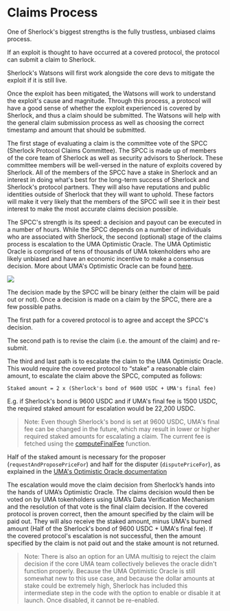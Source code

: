 # Claims Process

One of Sherlock's biggest strengths is the fully trustless, unbiased claims process.&#x20;

If an exploit is thought to have occurred at a covered protocol, the protocol can submit a claim to Sherlock.&#x20;

Sherlock's Watsons will first work alongside the core devs to mitigate the exploit if it is still live.&#x20;

Once the exploit has been mitigated, the Watsons will work to understand the exploit's cause and magnitude. Through this process, a protocol will have a good sense of whether the exploit experienced is covered by Sherlock, and thus a claim should be submitted. The Watsons will help with the general claim submission process as well as choosing the correct timestamp and amount that should be submitted.

The first stage of evaluating a claim is the committee vote of the SPCC (Sherlock Protocol Claims Committee). The SPCC is made up of members of the core team of Sherlock as well as security advisors to Sherlock. These committee members will be well-versed in the nature of exploits covered by Sherlock. All of the members of the SPCC have a stake in Sherlock and an interest in doing what's best for the long-term success of Sherlock and Sherlock's protocol partners. They will also have reputations and public identities outside of Sherlock that they will want to uphold. These factors will make it very likely that the members of the SPCC will see it in their best interest to make the most accurate claims decision possible.

The SPCC's strength is its speed: a decision and payout can be executed in a number of hours. While the SPCC depends on a number of individuals who are associated with Sherlock, the second (optional) stage of the claims process is escalation to the UMA Optimistic Oracle. The UMA Optimistic Oracle is comprised of tens of thousands of UMA tokenholders who are likely unbiased and have an economic incentive to make a consensus decision. More about UMA's Optimistic Oracle can be found [here](https://docs.umaproject.org/getting-started/oracle).

![](https://i.imgur.com/MDFJCCt.png)

The decision made by the SPCC will be binary (either the claim will be paid out or not). Once a decision is made on a claim by the SPCC, there are a few possible paths.&#x20;

The first path for a covered protocol is to agree and accept the SPCC's decision.&#x20;

The second path is to revise the claim (i.e. the amount of the claim) and re-submit.&#x20;

The third and last path is to escalate the claim to the UMA Optimistic Oracle. This would require the covered protocol to “stake” a reasonable claim amount, to escalate the claim above the SPCC, computed as follows:

    Staked amount = 2 x (Sherlock's bond of 9600 USDC + UMA's final fee)
    
E.g. if Sherlock's bond is 9600 USDC and if UMA's final fee is 1500 USDC, the required staked amount for escalation would be 22,200 USDC.

> Note: Even though Sherlock's bond is set at 9600 USDC, UMA's final fee can be changed in the future, which may result in lower or higher required staked amounts for escalating a claim. The current fee is fetched using the [computeFinalFee](https://github.com/UMAprotocol/protocol/blob/master/packages/core/contracts/oracle/implementation/Store.sol#L131) function.

Half of the staked amount is necessary for the proposer (`requestAndProposePriceFor`) and half for the disputer (`disputePriceFor`), as explained in the [UMA's Optimistic Oracle documentation](https://docs.umaproject.org/getting-started/oracle)

The escalation would move the claim decision from Sherlock’s hands into the hands of UMA’s Optimistic Oracle. The claims decision would then be voted on by UMA tokenholders using UMA’s Data Verification Mechanism and the resolution of that vote is the final claim decision. If the covered protocol is proven correct, then the amount specified by the claim will be paid out. They will also receive the staked amount, minus UMA's burned amount (Half of the Sherlock's bond of 9600 USDC + UMA's final fee). If the covered protocol's escalation is not successful, then the amount specified by the claim is not paid out and the stake amount is not returned.

> Note: There is also an option for an UMA multisig to reject the claim decision if the core UMA team collectively believes the oracle didn't function properly. Because the UMA Optimistic Oracle is still somewhat new to this use case, and because the dollar amounts at stake could be extremely high, Sherlock has included this intermediate step in the code with the option to enable or disable it at launch. Once disabled, it cannot be re-enabled.&#x20;

